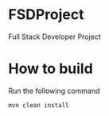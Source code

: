 # FSDProject
Full Stack Developer Project

# How to build
Run the following command
```
mvn clean install
```
